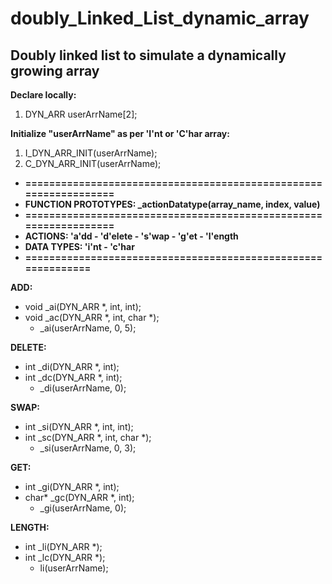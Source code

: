 # doubly_Linked_List_dynamic_array
Doubly linked list to simulate a dynamically growing array
-----------------------------------------------------------

**Declare locally:** 
1) DYN_ARR userArrName[2];

**Initialize "userArrName" as per 'I'nt or 'C'har array:**
 1) I_DYN_ARR_INIT(userArrName);
 2) C_DYN_ARR_INIT(userArrName);

 * **=================================================================**
 * **FUNCTION PROTOTYPES: _actionDatatype(array_name, index, value)**
 * **=================================================================**
 * **ACTIONS: 'a'dd - 'd'elete - 's'wap - 'g'et - 'l'ength**
 * **DATA TYPES: 'i'nt - 'c'har**
 * **=============================================================**

**ADD:**
* void _ai(DYN_ARR *, int, int);
* void _ac(DYN_ARR *, int, char *);
    * _ai(userArrName, 0, 5);

**DELETE:**
* int _di(DYN_ARR *, int);
* int _dc(DYN_ARR *, int);
    * _di(userArrName, 0);

**SWAP:**
* int _si(DYN_ARR *, int, int);
* int _sc(DYN_ARR *, int, char *);
    * _si(userArrName, 0, 3);

**GET:**
* int _gi(DYN_ARR *, int);
* char* _gc(DYN_ARR *, int);
    * _gi(userArrName, 0);

**LENGTH:**
* int _li(DYN_ARR *);
* int _lc(DYN_ARR *);
    * li(userArrName);
